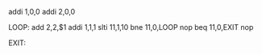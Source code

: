 addi $1,$0,0
addi $2,$0,0

LOOP:
add $2,$2,$1
addi $1,$1,1
slti $11,$1,10
bne $11,$0,LOOP
nop
beq $11,$0,EXIT
nop

EXIT:
